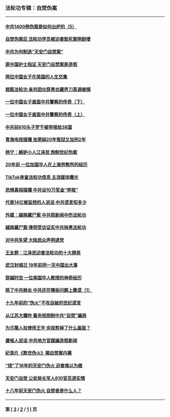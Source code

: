### 法轮功专辑：自焚伪案
---
#### [中共1400例伪案是如何出炉的（5）](../../pages/nf5562/n13226831.md?03200430) 
#### [自焚伪案后 法轮功学员被迫害致死案例剧增](../../pages/nf5562/n13190600.md?03200430) 
#### [中共为何制造“天安门自焚案”](../../pages/nf5562/n13183270.md?03200430) 
#### [原中国护士指证 天安门自焚案是造假](../../pages/nf5562/n13172289.md?03200430) 
#### [两位中国女子在美国的人生交集](../../pages/nf5562/n13156138.md?03200430) 
#### [栽赃法轮功 亲共团伙穿黑衣藏界刀高调被捕](../../pages/nf5562/n13073780.md?03200430) 
#### [一位中国女子直面中共警察的传奇（下）](../../pages/nf5562/n12989706.md?03200430) 
#### [一位中国女子直面中共警察的传奇（上）](../../pages/nf5562/n12985072.md?03200430) 
#### [中共前610头子罗干被举报给38国](../../pages/nf5562/n12975419.md?03200430) 
#### [青海电视插播 张荣娟20年冤狱又加刑2年](../../pages/nf5562/n12738166.md?03200430) 
#### [杨宁：嫉妒小人江泽民 炮制世纪伪案](../../pages/nf5562/n12724108.md?03200430) 
#### [20年前 一位加国华人在上海劳教所的经历](../../pages/nf5562/n12707932.md?03200430) 
#### [TikTok审查法轮功信息 主流媒体曝光](../../pages/nf5562/n12362336.md?03200430) 
#### [恐惧真相插播 中共设10万奖金“举报”](../../pages/nf5562/n12306396.md?03200430) 
#### [代表14亿被监控的人说话 中共谎言知多少](../../pages/nf5562/n12297484.md?03200430) 
#### [外媒：越南藏尸案 中共假新闻中伤法轮功](../../pages/nf5562/n12264411.md?03200430) 
#### [越南藏尸案 律师受访证实中共抹黑法轮功](../../pages/nf5562/n12261878.md?03200430) 
#### [对中共失望 大陆民众声明退党](../../pages/nf5562/n12187315.md?03200430) 
#### [王友群：江泽民迫害法轮功的十大罪恶](../../pages/nf5562/n12169074.md?03200430) 
#### [武汉封城日 19年前同一天中国出大事](../../pages/nf5562/n12150901.md?03200430) 
#### [穿越时空  一位美国华人教授的神奇经历](../../pages/nf5562/n12097460.md?03200430) 
#### [除了中共肺炎 中共还在哪些问题上撒谎（1）](../../pages/nf5562/n11955770.md?03200430) 
#### [十九年前的“伪火”不攻自破的世纪谎言](../../pages/nf5562/n11813238.md?03200430) 
#### [从江苏大爆炸 看央视炮制中共“自焚”骗局](../../pages/nf5562/n11140275.md?03200430) 
#### [为污蔑人权律师王宇 央视剪掉了什么画面？](../../pages/nf5562/n11130142.md?03200430) 
#### [聋哑人说话 中共地方官媒编造假新闻](../../pages/nf5562/n11006067.md?03200430) 
#### [纪录片《欺世伪火》揭自焚案内幕](../../pages/nf5562/n11002664.md?03200430) 
#### [“烧”了18年的天安门伪火 迫害难以为继](../../pages/nf5562/n10996660.md?03200430) 
#### [天安门自焚 公安局长军人610官员道实情](../../pages/nf5562/n10997098.md?03200430) 
#### [十八年前天安门伪火 自焚者是什么人？](../../pages/nf5562/n10996556.md?03200430) 

---
#### 第 [ [3](./3.md?03200430) / [2](./2.md?03200430) / [1](./1.md?03200430) ] 页
